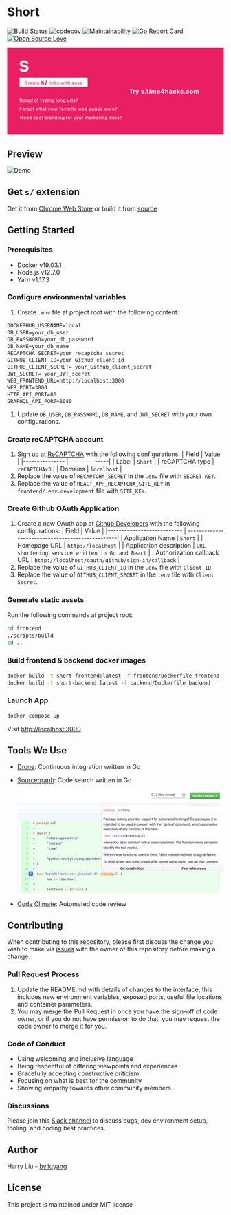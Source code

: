 # Short

[![Build Status](https://ci.time4hacks.com/api/badges/byliuyang/short/status.svg)](https://ci.time4hacks.com/byliuyang/short)
[![codecov](https://codecov.io/gh/byliuyang/short/branch/master/graph/badge.svg)](https://codecov.io/gh/byliuyang/short)
[![Maintainability](https://api.codeclimate.com/v1/badges/408644627586328ddd6c/maintainability)](https://codeclimate.com/github/byliuyang/short/maintainability)
[![Go Report Card](https://goreportcard.com/badge/github.com/byliuyang/short)](https://goreportcard.com/report/github.com/byliuyang/short)
[![Open Source Love](https://badges.frapsoft.com/os/mit/mit.svg?v=102)](https://github.com/byliuyang/short)

![Demo](promo/marquee.png)

## Preview

![Demo](doc/demo.gif)

## Get `s/` extension

Get it from [Chrome Web Store](https://s.time4hacks.com/r/ext) or build it from 
[source](https://github.com/byliuyang/short-ext)

## Getting Started

### Prerequisites

- Docker v19.03.1
- Node.js v12.7.0
- Yarn v1.17.3

### Configure environmental variables

1. Create `.env` file at project root with the following content:

  ```env
  DOCKERHUB_USERNAME=local
  DB_USER=your_db_user
  DB_PASSWORD=your_db_password
  DB_NAME=your_db_name
  RECAPTCHA_SECRET=your_recaptcha_secret
  GITHUB_CLIENT_ID=your_Github_client_id
  GITHUB_CLIENT_SECRET= your_Github_client_secret
  JWT_SECRET= your_JWT_secret
  WEB_FRONTEND_URL=http://localhost:3000
  WEB_PORT=3000
  HTTP_API_PORT=80
  GRAPHQL_API_PORT=8080
  ```

1. Update `DB_USER`, `DB_PASSWORD`, `DB_NAME`, and `JWT_SECRET` with your own
configurations.

### Create reCAPTCHA account

1. Sign up at [ReCAPTCHA](http://www.google.com/recaptcha/admin) with the 
   following configurations:
   | Field          | Value         |
   |--------------- | --------------|
   | Label          | `Short`       |
   | reCAPTCHA type | `reCAPTCHAv3` |
   | Domains        | `localhost`   |
1. Replace the value of `RECAPTCHA_SECRET` in the `.env` file with `SECRET KEY`.
1. Replace the value of `REACT_APP_RECAPTCHA_SITE_KEY` in
`frontend/.env.development` file with `SITE_KEY`.

### Create Github OAuth Application

1. Create a new OAuth app at
  [Github Developers](https://github.com/settings/developers) with the following
  configurations:
  | Field                      | Value                                            |
  |--------------------------- | -------------------------------------------------|
  | Application Name           | `Short`                                          |
  | Homepage URL               | `http://localhost`                               |
  | Application description    | `URL shortening service written in Go and React` |
  | Authorization callback URL | `http://localhost/oauth/github/sign-in/callback` |
1. Replace the value of `GITHUB_CLIENT_ID` in the `.env` file with `Client ID`.
1. Replace the value of `GITHUB_CLIENT_SECRET` in the `.env` file with `Client Secret`.

### Generate static assets

Run the following commands at project root:

```bash
cd frontend
./scripts/build
cd ..
```

### Build frontend & backend docker images

```bash
docker build -t short-frontend:latest -f frontend/Dockerfile frontend
docker build -t short-backend:latest -f backend/Dockerfile backend
```

### Launch App

```bash
docker-compose up
```

Visit [http://localhost:3000](http://localhost:3000)

## Tools We Use

- [Drone](https://ci.time4hacks.com/byliuyang/short/):
Continuous integration written in Go
- [Sourcegraph](https://cs.time4hacks.com/github.com/byliuyang/short):
Code search written in Go

  ![Tooltip during code review](doc/sourcegraph/reference.png)
- [Code Climate](https://codeclimate.com/github/byliuyang/short):
Automated code review

## Contributing

When contributing to this repository, please first discuss the change you wish to make via [issues](https://github.com/byliuyang/short/issues) with the owner of this repository before making a change.

### Pull Request Process

1. Update the README.md with details of changes to the interface, this includes
   new environment variables, exposed ports, useful file locations and container
   parameters.
1. You may merge the Pull Request in once you have the sign-off of code owner,
   or if you do not have permission to do that, you may request the code owner 
   to merge it for you.

### Code of Conduct

- Using welcoming and inclusive language
- Being respectful of differing viewpoints and experiences
- Gracefully accepting constructive criticism
- Focusing on what is best for the community
- Showing empathy towards other community members

### Discussions

Please join this [Slack channel](https://s.time4hacks.com/r/short-slack) to
discuss bugs, dev environment setup, tooling, and coding best practices.

## Author

Harry Liu - [byliuyang](https://github.com/byliuyang)

## License

This project is maintained under MIT license